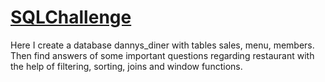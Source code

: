 # [SQLChallenge](https://github.com/rinkudave7/SQLChallenge/blob/main/Restaurant_insights)
Here I create a database dannys_diner with tables sales, menu, members. Then find answers of some important questions regarding restaurant with the help of filtering, sorting, joins and window functions. 
